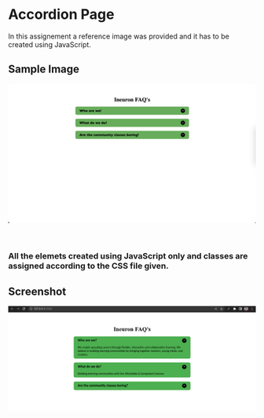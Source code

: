 # Accordion Page

In this assignement a reference image was provided and it has to be created using JavaScript.

## Sample Image
![](./Image/Project_1.png)

<br>


### All the elemets created using JavaScript only and classes are assigned according to the CSS file given.

## Screenshot
![](./Screenshot1.png)